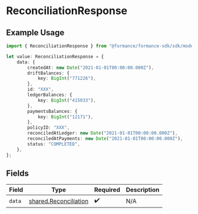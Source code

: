 # ReconciliationResponse

## Example Usage

```typescript
import { ReconciliationResponse } from "@formance/formance-sdk/sdk/models/shared";

let value: ReconciliationResponse = {
    data: {
        createdAt: new Date("2021-01-01T00:00:00.000Z"),
        driftBalances: {
            key: BigInt("771226"),
        },
        id: "XXX",
        ledgerBalances: {
            key: BigInt("415033"),
        },
        paymentsBalances: {
            key: BigInt("12171"),
        },
        policyID: "XXX",
        reconciledAtLedger: new Date("2021-01-01T00:00:00.000Z"),
        reconciledAtPayments: new Date("2021-01-01T00:00:00.000Z"),
        status: "COMPLETED",
    },
};
```

## Fields

| Field                                                                 | Type                                                                  | Required                                                              | Description                                                           |
| --------------------------------------------------------------------- | --------------------------------------------------------------------- | --------------------------------------------------------------------- | --------------------------------------------------------------------- |
| `data`                                                                | [shared.Reconciliation](../../../sdk/models/shared/reconciliation.md) | :heavy_check_mark:                                                    | N/A                                                                   |